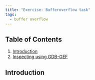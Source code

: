 ```yaml
---
title: "Exercise: Bufferoverflow task"
tags:
  - buffer overflow
---
```

## Table of Contents

1. [Introduction](#introduction)
2. [Inspecting using GDB-GEF](#Nmap_Scan_Results)

## Introduction
